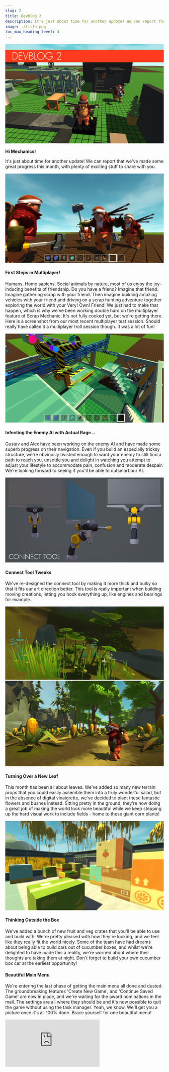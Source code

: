 ```yaml
---
slug: 2
title: Devblog 2
description: It's just about time for another update! We can report that we've made some great progress this month, with plenty of exciting stuff to share with you.
image: ./title.png
toc_max_heading_level: 4
---
```


<head>
    <meta name="twitter:card" content="summary_large_image" />
</head>

![](./title.png)

**Hi Mechanics!**

It's just about time for another update! We can report that we've made
some great progress this month, with plenty of exciting stuff to share
with you.
<!--truncate-->

![](./scrapmechanic02062015_150600745.png)

#### First Steps in Multiplayer!

Humans. Homo sapiens. Social animals by nature, most of us enjoy the
joy-inducing benefits of friendship. Do you have a friend? Imagine
that friend. Imagine gathering scrap with your friend. Then imagine
building amazing vehicles with your friend and driving on a scrap
hunting adventure together exploring the world with your Very! Own!
Friend! We just had to make that happen, which is why we've been
working double hard on the multiplayer feature of Scrap Mechanic. It's
not fully cooked yet, but we're getting there. Here is a screenshot
from our most recent multiplayer test session. Should really have
called it a multiplayer troll session though. It was a lot of fun!

![](./imgo-1.jpeg)

#### Infecting the Enemy AI with Actual Rage...

Gustav and Alex have been working on the enemy AI and have made some
superb progress on their navigation. Even if you build an especially
tricksy structure, we're obviously twisted enough to want your enemy
to still find a path to reach you, unsettle you and delight in
watching you attempt to adjust your lifestyle to accommodate pain,
confusion and moderate despair. We're looking forward to seeing if
you'll be able to outsmart our AI.

![](./connect-tool.png)

#### Connect Tool Tweaks

We've re-designed the connect tool by making it more thick and bulky
so that it fits our art direction better. This tool is really
important when building moving creations, letting you hook everything
up, like engines and bearings for example.

![](./salad.png)
![](./corn.png)

#### Turning Over a New Leaf

This month has been all about leaves. We've added so many new terrain
props that you could easily assemble them into a truly wonderful
salad, but in the absence of digital vinaigrette, we've decided to
plant these fantastic flowers and bushes instead. Sitting pretty in
the ground, they're now doing a great job of making the world look
more beautiful while we keep stepping up the hard visual work to
include fields - home to these giant corn plants!

![](./scrapmechanic02162015_143415372.png)

#### Thinking Outside the Box

We've added a bunch of new fruit and veg crates that you'll be able to
use and build with. We're pretty pleased with how they're looking, and
we feel like they really fit the world nicely. Some of the team have
had dreams about being able to build cars out of cucumber boxes, and
whilst we're delighted to have made this a reality, we're worried
about where their thoughts are taking them at night. Don't forget to
build your own cucumber box car at the earliest opportunity!

#### Beautiful Main Menu

We're entering the last phase of getting the main menu all done and
dusted. The groundbreaking features 'Create New Game', and 'Continue
Saved Game' are now in place, and we're waiting for the award
nominations in the mail. The settings are all where they should be and
it's now possible to quit the game without using the task manager.
Yeah, we know. We'll get you a picture once it's all 100% done. Brace
yourself for one beautiful menu!

<iframe
  src="https://www.youtube.com/embed/TRavpZqkNcc"
  frameBorder="0"
  allow="accelerometer; autoplay; clipboard-write; encrypted-media; gyroscope; picture-in-picture"
  allowFullScreen
  style={{ aspectRatio: '16/9', width: '100%' }}
/>

#### Introduction Video

If you follow us on Facebook or Twitter you might already have seen
our latest video introducing the Gas Engine and the Driver's Seat.

If you have any requests or suggestions, feel free to contact us via
Facebook or Twitter We love hearing from all you future Mechanics!